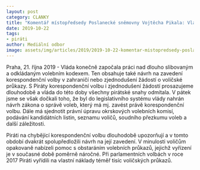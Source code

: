 ```yaml
---
layout: post
category: CLANKY
title: "Komentář místopředsedy Poslanecké sněmovny Vojtěcha Pikala: Vláda konečně začala řešit korespondenční volbu, kterou Piráti dlouhodobě prosazují"
date: 2019-10-22
tags: 
- piráti
author: Mediální odbor
image: assets/img/articles/2019/2019-10-22-komentar-mistopredsedy-poslanecke-snemovny-vojtecha-pikala-vlada-konecne-zacala-resit-korespondencni-volbu-kterou-pirati-dlouhodobe-prosazuji.jpg  #751x422 pixelu
---
```

Praha, 21. října 2019 - Vláda konečně započala práci nad dlouho slibovaným a odkládaným volebním kodexem. Ten obsahuje také návrh na zavedení korespondenční volby v zahraničí nebo zjednodušení žádostí o voličské průkazy. S Piráty korespondenční volbu i zjednodušení žádostí prosazujeme dlouhodobě a vláda do této doby všechny pirátské snahy odmítala. V pátek jsme se však dočkali toho, že byl do legislativního systému vlády nahrán návrh zákona o správě voleb, který má mj. zavést právě korespondenční volbu. Dále má sjednotit právní úpravu okrskových volebních komisí, podávání kandidátních listin, seznamu voličů, soudního přezkumu voleb a další záležitosti. 

Piráti na chybějící korespondenční volbu dlouhodobě upozorňují a v tomto období dvakrát spolupředložili návrh na její zavedení. V minulosti voličům opakovaně nabízeli pomoc s obstaráním volebních průkazů, jejichž vyřízení je v současné době poměrně náročné. Při parlamentních volbách v roce 2017 Piráti vyřídili na vlastní náklady téměř tisíc voličských průkazů. 